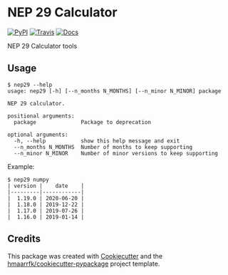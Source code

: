 # NEP 29 Calculator


[![PyPI](https://img.shields.io/pypi/v/nep29.svg)](https://pypi.python.org/pypi/nep29)
[![Travis](https://img.shields.io/travis/hmaarrfk/nep29.svg)](https://travis-ci.org/hmaarrfk/nep29)
[![Docs](https://readthedocs.org/projects/nep29/badge/?version=latest)](https://nep29.readthedocs.io/en/latest/?badge=latest)


NEP 29 Calculator tools

Usage
-----
```console
$ nep29 --help
usage: nep29 [-h] [--n_months N_MONTHS] [--n_minor N_MINOR] package

NEP 29 calculator.

positional arguments:
  package              Package to deprecation

optional arguments:
  -h, --help           show this help message and exit
  --n_months N_MONTHS  Number of months to keep supporting
  --n_minor N_MINOR    Number of minor versions to keep supporting
```

Example:
```console
$ nep29 numpy
| version |    date    |
|---------|------------|
|  1.19.0 | 2020-06-20 |
|  1.18.0 | 2019-12-22 |
|  1.17.0 | 2019-07-26 |
|  1.16.0 | 2019-01-14 |
```

Credits
-------

This package was created with [Cookiecutter](https://github.com/audreyr/cookiecutter)
and the
[hmaarrfk/cookiecutter-pypackage](https://github.com/hmaarrfk/cookiecutter-pypackage)
project template.

